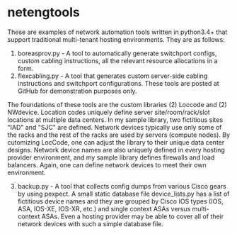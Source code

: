 # netengtools
These are examples of network automation tools written in python3.4+ that support traditional multi-tenant hosting environments. They are as follows:

1. boreasprov.py - A tool to automatically generate switchport configs, custom cabling instructions, all the relevant resource allocations in a form.
2. flexcabling.py - A tool that generates custom server-side cabling instructions and switchport configurations.
These tools are posted at GitHub for demonstration purposes only.

The foundations of these tools are the custom libraries (2) Loccode and (2) NWdevice. Location codes uniquely define server site/room/rack/slot locations at multiple data centers. In my sample library, two fictitious sites "IAD" and "SJC" are defined. Network devices typically use only some of the racks and the rest of the racks are used by servers (compute nodes). By cutomizing LocCode, one can adjust the library to their unique data center designs. Network device names are also uniquely defined in every hosting provider environment, and my sample library defines firewalls and load balancers. Again, one can define network devices to meet their own environment.

3. backup.py - A tool that collects config dumps from various Cisco gears by using pexpect. A small static database file device_lists.py has a list of fictitious device names and they are grouped by Cisco IOS types (IOS, ASA, IOS-XE, IOS-XR, etc.) and single context ASAs versus multi-context ASAs. Even a hosting provider may be able to cover all of their network devices with such a simple database file. 
